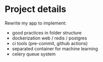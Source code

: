 # Project details

Rewrite my app to implement:
- good practices in folder structure
- dockerization web / redis / postgres
- ci tools (pre-commit, github actions)
- separated container for machine learning
- celery queue system